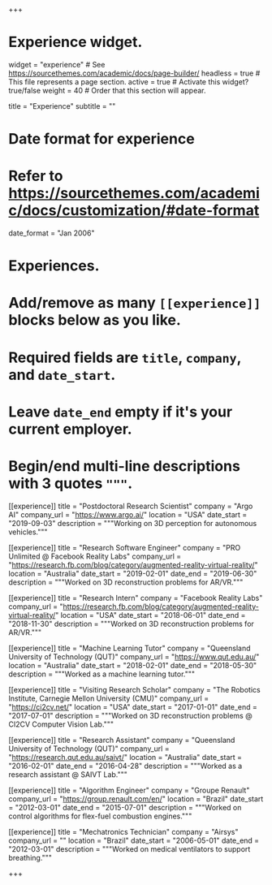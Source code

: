 +++
# Experience widget.
widget = "experience"  # See https://sourcethemes.com/academic/docs/page-builder/
headless = true  # This file represents a page section.
active = true  # Activate this widget? true/false
weight = 40  # Order that this section will appear.

title = "Experience"
subtitle = ""

# Date format for experience
#   Refer to https://sourcethemes.com/academic/docs/customization/#date-format
date_format = "Jan 2006"

# Experiences.
#   Add/remove as many `[[experience]]` blocks below as you like.
#   Required fields are `title`, `company`, and `date_start`.
#   Leave `date_end` empty if it's your current employer.
#   Begin/end multi-line descriptions with 3 quotes `"""`.
[[experience]]
  title = "Postdoctoral Research Scientist"
  company = "Argo AI"
  company_url = "https://www.argo.ai/"
  location = "USA"
  date_start = "2019-09-03"
  description = """Working on 3D perception for autonomous vehicles."""

[[experience]]
  title = "Research Software Engineer"
  company = "PRO Unlimited @ Facebook Reality Labs"
  company_url = "https://research.fb.com/blog/category/augmented-reality-virtual-reality/"
  location = "Australia"
  date_start = "2019-02-01"
  date_end = "2019-06-30"
  description = """Worked on 3D reconstruction problems for AR/VR."""

[[experience]]
  title = "Research Intern"
  company = "Facebook Reality Labs"
  company_url = "https://research.fb.com/blog/category/augmented-reality-virtual-reality/"
  location = "USA"
  date_start = "2018-06-01"
  date_end = "2018-11-30"
  description = """Worked on 3D reconstruction problems for AR/VR."""

[[experience]]
  title = "Machine Learning Tutor"
  company = "Queensland University of Technology (QUT)"
  company_url = "https://www.qut.edu.au/"
  location = "Australia"
  date_start = "2018-02-01"
  date_end = "2018-05-30"
  description = """Worked as a machine learning tutor."""

[[experience]]
  title = "Visiting Research Scholar"
  company = "The Robotics Institute, Carnegie Mellon University (CMU)"
  company_url = "https://ci2cv.net/"
  location = "USA"
  date_start = "2017-01-01"
  date_end = "2017-07-01"
  description = """Worked on 3D reconstruction problems @ CI2CV Computer Vision Lab."""

[[experience]]
  title = "Research Assistant"
  company = "Queensland University of Technology (QUT)"
  company_url = "https://research.qut.edu.au/saivt/"
  location = "Australia"
  date_start = "2016-02-01"
  date_end = "2016-04-28"
  description = """Worked as a research assistant @ SAIVT Lab."""

[[experience]]
  title = "Algorithm Engineer"
  company = "Groupe Renault"
  company_url = "https://group.renault.com/en/"
  location = "Brazil"
  date_start = "2012-03-01"
  date_end = "2015-07-01"
  description = """Worked on control algorithms for flex-fuel combustion engines."""

[[experience]]
  title = "Mechatronics Technician"
  company = "Airsys"
  company_url = ""
  location = "Brazil"
  date_start = "2006-05-01"
  date_end = "2012-03-01"
  description = """Worked on medical ventilators to support breathing."""

+++

